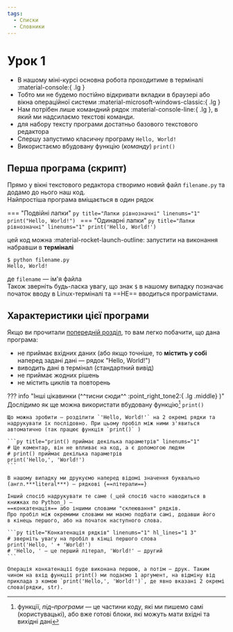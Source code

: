 ```yaml
---
tags:
  - Списки
  - Словники
---
```


# Урок 1
- В нашому міні-курсі основна робота проходитиме в терміналі :material-console:{ .lg }
- Тобто ми не будемо постійно відкривати вкладки в браузері або вікна операційної системи :material-microsoft-windows-classic:{ .lg }
- Нам потрібен лише командний рядок :material-console-line:{ .lg }, в який ми надсилаємо текстові команди.
- для набору тексту програми достатньо базового текстового редактора
- Спершу запустимо класичну програму `Hello, World!`
- Використаємо вбудовану функцію (_команду_) `print()`
## Перша програма (скрипт)
Прямо у вікні текстового редактора створимо новий файл `filename.py` та додамо до нього наш код.  
Найпростіша програма вміщається в один рядок

=== "Подвійні лапки"
    ```py title="Лапки рівнозначні" linenums="1"
    print("Hello, World!")
    ```
=== "Одинарні лапки"
    ```py title="Лапки рівнозначні" linenums="1"
    print('Hello, World!')
    ```

цей код можна :material-rocket-launch-outline: запустити на виконання набравши в **терміналі**

<!-- termynal -->
```
$ python filename.py
Hello, World!
```

де `filename` — ім'я файла  
Також зверніть будь-ласка увагу, що знак `$` в нашому випадку позначає початок вводу в Linux-терміналі та ==НЕ== вводиться програмістами.
## Характеристики цієї програми
Якщо ви прочитали [попередній розділ](../fundamentals.md#input-and-output-aka-io), то вам легко побачити, що дана програма:

- не приймає вхідних даних (або якщо точніше, то __містить у собі__  
    наперед задані дані — рядок "Hello, World!")
- виводить дані в термінал (стандартний вивід)
- не приймає жодних рішень
- не містить циклів та повторень

??? info "Інші цікавинки (^^тисни сюди^^ :point_right_tone2:{ .lg .middle} )"
    Дослідимо як ще можна використати вбудовану функцію[^1] `print()`

    Що можна зробити — розділити `'Hello, World!'` на 2 окремі рядки та надрукувати їх послідовно. При цьому пробіл між ними з'явиться автоматично (так працює функція `print()` )

    ```py title="print() приймає декілька параметрів" linenums="1"
    # Це коментар, він не впливає на код, а є допомогою людям
    # print() приймає декілька параметрів
    print('Hello,', 'World!')
    ```

    В нашому випадку ми друкуємо наперед відомі значення буквально (англ.***literal***) — рядкові {==літерали==}

    Інший спосіб надрукувати те саме (_цей спосіб часто наводиться в книжках по Python_) —  
    ==конкатенація== або іншими словами "склеювання" рядків.  
    Про пробіл між окремими словами ми маємо подбати самі, додавши його  
    в кінець першого, або на початок наступного слова.

    ```py title="Конкатенація рядків" linenums="1" hl_lines="1 3"
    # зверніть увагу на пробіл в кінці першого слова
    print('Hello, ' + 'World!')
    # 'Hello, ' — це перший літерал, 'World!' — другий
    ```
    
    Операція конкатенації буде виконана першою, а потім — друк. Таким чином на вхід функції print() ми подаємо 1 аргумент, на відміну від приклада з комою `print('Hello,', 'World!')`, де явно вказані 2 окремі слова(рядки, str).

[^1]: функції, *під–програми* — це частини коду, які ми пишемо самі (користувацькі), або вже готові блоки, які можуть мати вхідні та вихідні дані
